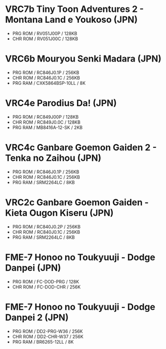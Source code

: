 # VRC7b Tiny Toon Adventures 2 - Montana Land e Youkoso (JPN)
* PRG ROM / RV051J00P / 128KB
* CHR ROM / RV051J00C / 128KB
# VRC6b Mouryou Senki Madara (JPN)
* PRG ROM / RC846J0.1P / 256KB
* CHR ROM / RC846J0.1C / 256KB
* PRG RAM / CXK5864BSP-10LL / 8K
# VRC4e Parodius Da! (JPN)
* PRG ROM / RC849J00P / 128KB
* CHR ROM / RC849J0.0C / 128KB
* PRG RAM / MB8416A-12-SK / 2KB
# VRC4c Ganbare Goemon Gaiden 2 - Tenka no Zaihou (JPN)
* PRG ROM / RC846J0.1P / 256KB
* CHR ROM / RC846J0.1C / 256KB
* PRG RAM / SRM2264LC / 8KB
# VRC2c Ganbare Goemon Gaiden - Kieta Ougon Kiseru (JPN)
* PRG ROM / RC840J0.2P / 256KB
* CHR ROM / RC840J0.1C / 256KB
* PRG RAM / SRM2264LC / 8KB
# FME-7 Honoo no Toukyuuji - Dodge Danpei (JPN)
* PRG ROM / FC-DOD-PRG / 128K
* CHR ROM / FC-DOD-CHR / 256K
# FME-7 Honoo no Toukyuuji - Dodge Danpei 2 (JPN)
* PRG ROM / DD2-PRG-W36 / 256K
* CHR ROM / DD2-CHR-W37 / 256K
* PRG RAM / BR6265-12LL / 8K
